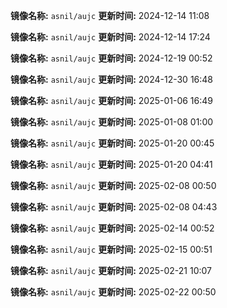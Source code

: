 **镜像名称:** `asnil/aujc`
**更新时间:** 2024-12-14 11:08

**镜像名称:** `asnil/aujc`
**更新时间:** 2024-12-14 17:24

**镜像名称:** `asnil/aujc`
**更新时间:** 2024-12-19 00:52

**镜像名称:** `asnil/aujc`
**更新时间:** 2024-12-30 16:48

**镜像名称:** `asnil/aujc`
**更新时间:** 2025-01-06 16:49

**镜像名称:** `asnil/aujc`
**更新时间:** 2025-01-08 01:00

**镜像名称:** `asnil/aujc`
**更新时间:** 2025-01-20 00:45

**镜像名称:** `asnil/aujc`
**更新时间:** 2025-01-20 04:41

**镜像名称:** `asnil/aujc`
**更新时间:** 2025-02-08 00:50

**镜像名称:** `asnil/aujc`
**更新时间:** 2025-02-08 04:43

**镜像名称:** `asnil/aujc`
**更新时间:** 2025-02-14 00:52

**镜像名称:** `asnil/aujc`
**更新时间:** 2025-02-15 00:51

**镜像名称:** `asnil/aujc`
**更新时间:** 2025-02-21 10:07

**镜像名称:** `asnil/aujc`
**更新时间:** 2025-02-22 00:50

